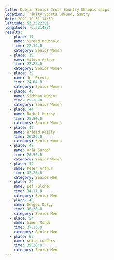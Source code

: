 ```yaml
---
title: Dublin Senior Cross Country Championships
location: Trinity Sports Ground, Santry
date: 2021-10-31 14:30
latitude: 53.3522291
longitude: -6.3214874
results:
  - place: 17
    name: Sinead McDonald
    time: 22.14.0
    category: Senior Women
  - place: 19
    name: Aileen Arthur
    time: 22.23.0
    category: Senior Women
  - place: 39
    name: Jen Preston
    time: 24.04.0
    category: Senior Women
  - place: 43
    name: Siobhan Nugent
    time: 25.38.0
    category: Senior Women
  - place: 44
    name: Rachel Murphy
    time: 25.50.0
    category: Senior Women
  - place: 46
    name: Brigid Reilly
    time: 26.26.0
    category: Senior Women
  - place: 47
    name: Orla Gordon
    time: 26.56.0
    category: Senior Women
  - place: 14
    name: Peter Arthur
    time: 32.26.0
    category: Senior Men
  - place: 24
    name: Lea Fulcher
    time: 34.11.0
    category: Senior Men
  - place: 46
    name: Sergei Dolgy
    time: 36.20.0
    category: Senior Men
  - place: 54
    name: Simon Monds
    time: 37.13.0
    category: Senior Men
  - place: 63
    name: Keith Lunders
    time: 39.28.0
    category: Senior Men
---
```

